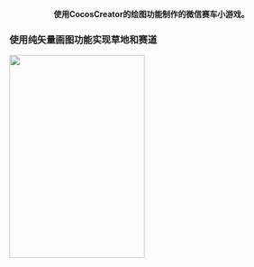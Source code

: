 **<div align=center> 使用CocosCreator的绘图功能制作的微信赛车小游戏。</div>**

### 使用纯矢量画图功能实现草地和赛道
<img src="image/stage1.gif" width=240 height=360 />
